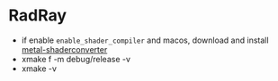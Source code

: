 # RadRay

* if enable `enable_shader_compiler` and macos, download and install [metal-shaderconverter](https://developer.apple.com/metal/shader-converter/)
* xmake f -m debug/release -v
* xmake -v

